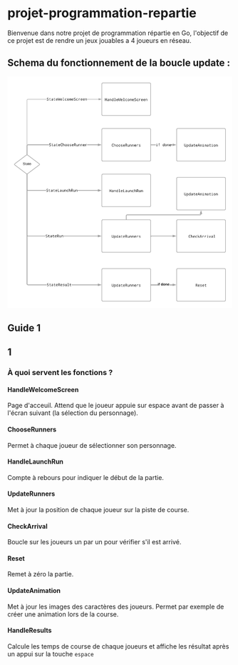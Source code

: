 # projet-programmation-repartie

Bienvenue dans notre projet de programmation répartie en Go, l'objectif de ce projet est de rendre un jeux jouables a 4 joueurs en réseau.

## Schema du fonctionnement de la boucle update :

![alt text](assets/DiagrammeUpdatefunction.png)

## Guide 1

## 1

### À quoi servent les fonctions ?

#### HandleWelcomeScreen

Page d'acceuil. Attend que le joueur appuie sur espace avant de passer à l'écran suivant (la sélection du personnage).

#### ChooseRunners

Permet à chaque joueur de sélectionner son personnage.

#### HandleLaunchRun

Compte à rebours pour indiquer le début de la partie.

#### UpdateRunners

Met à jour la position de chaque joueur sur la piste de course.

#### CheckArrival

Boucle sur les joueurs un par un pour vérifier s'il est arrivé.

#### Reset

Remet à zéro la partie.

#### UpdateAnimation

Met à jour les images des caractères des joueurs. Permet par exemple de créer une animation lors de la course.

#### HandleResults

Calcule les temps de course de chaque joueurs et affiche les résultat après un appui sur la touche `espace`
